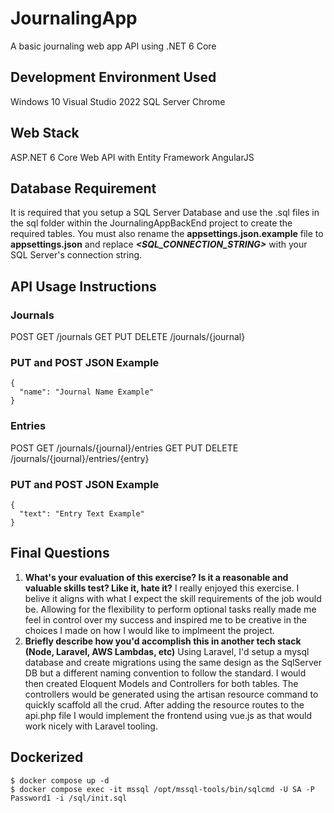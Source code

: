 # JournalingApp
A basic journaling web app API using .NET 6 Core

## Development Environment Used
Windows 10
Visual Studio 2022
SQL Server
Chrome

## Web Stack
ASP.NET 6 Core Web API with Entity Framework
AngularJS

## Database Requirement
It is required that you setup a SQL Server Database and use the .sql files in the sql folder within the JournalingAppBackEnd project to create the required tables. You must also rename the **appsettings.json.example** file to **appsettings.json** and replace ***<SQL_CONNECTION_STRING>*** with your SQL Server's connection string.

## API Usage Instructions

### Journals
POST GET /journals
GET PUT DELETE /journals/{journal}

### PUT and POST JSON Example
```
{
  "name": "Journal Name Example"
}
```

### Entries
POST GET /journals/{journal}/entries
GET PUT DELETE /journals/{journal}/entries/{entry}

### PUT and POST JSON Example
```
{
  "text": "Entry Text Example"
}
```

## Final Questions

1. **What's your evaluation of this exercise? Is it a reasonable and valuable skills test? Like it,
hate it?**
I really enjoyed this exercise. I belive it aligns with what I expect the skill requirements of the job would be. Allowing for the flexibility to perform optional tasks really made me feel in control over my success and inspired me to be creative in the choices I made on how I would like to implmeent the project.
2. **Briefly describe how you'd accomplish this in another tech stack (Node, Laravel, AWS Lambdas,
etc)**
Using Laravel, I'd setup a mysql database and create migrations using the same design as the SqlServer DB but a different naming convention to follow the standard.
I would then created Eloquent Models and Controllers for both tables. The controllers would be generated using the artisan resource command to quickly scaffold all the crud. After adding the resource routes to the api.php file I would implement the frontend using vue.js as that would work nicely with Laravel tooling.

## Dockerized

```
$ docker compose up -d
$ docker compose exec -it mssql /opt/mssql-tools/bin/sqlcmd -U SA -P Password1 -i /sql/init.sql
```